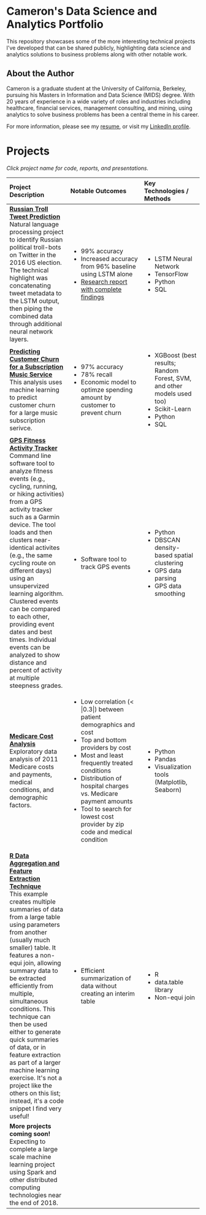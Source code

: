 # Cameron's Data Science and Analytics Portfolio
This repository showcases some of the more interesting technical projects I've developed that can be shared publicly, highlighting data science and analytics solutions to business problems along with other notable work.

## About the Author
Cameron is a graduate student at the University of California, Berkeley, pursuing his Masters in Information and Data Science (MIDS) degree. With 20 years of experience in a wide variety of roles and industries including healthcare, financial services, management consulting, and mining, using analytics to solve business problems has been a central theme in his career.

For more information, please see my [resume](https://github.com/camkennedy/Portfolio/blob/master/Cameron_Kennedy_Resume.pdf), or visit my [LinkedIn profile](https://www.linkedin.com/in/cameron-kennedy-profile/).

# Projects

_Click project name for code, reports, and presentations._

| Project Description | Notable Outcomes | Key Technologies / Methods |
|:-|:-|:-|
|[**Russian Troll Tweet Prediction**](https://github.com/camkennedy/Portfolio/tree/master/RussianTweetPrediction)<br>Natural language processing project to identify Russian political troll-bots on Twitter in the 2016 US election. The technical highlight was concatenating tweet metadata to the LSTM output, then piping the combined data through additional neural network layers.|<ul><li>99% accuracy</li><li>Increased accuracy from 96% baseline using LSTM alone</li><li>[Research report with complete findings](https://github.com/camkennedy/Portfolio/blob/master/RussianTweetPrediction/Project%20Final%20Paper.pdf)</li></ul>|<ul><li>LSTM Neural Network</li><li>TensorFlow</li><li>Python</li><li>SQL</li></ul>|
|[**Predicting Customer Churn for a Subscription Music Service**](https://github.com/camkennedy/Portfolio/tree/master/MusicServiceChurn)<br>This analysis uses machine learning to predict customer churn for a large music subscription serivce.|<ul><li>97% accuracy</li><li>78% recall</li><li>Economic model to optimze spending amount by customer to prevent churn</li></ul>|<ul><li>XGBoost (best results; Random Forest, SVM, and other models used too)</li><li>Scikit-Learn</li><li>Python</li><li>SQL</li></ul>|
|[**GPS Fitness Activity Tracker**](https://github.com/camkennedy/Portfolio/tree/master/GPSActivityTracker)<br>Command line software tool to analyze fitness events (e.g., cycling, running, or hiking activities) from a GPS activity tracker such as a Garmin device.  The tool loads and then clusters near-identical activites (e.g., the same cycling route on different days) using an unsupervized learning algorithm.  Clustered events can be compared to each other, providing event dates and best times.  Individual events can be analyzed to show distance and percent of activity at multiple steepness grades.|<ul><li>Software tool to track GPS events</li></ul>|<ul><li>Python</li><li>DBSCAN density-based spatial clustering</li><li>GPS data parsing</li><li>GPS data smoothing</li></ul>|
|[**Medicare Cost Analysis**](https://github.com/camkennedy/Portfolio/tree/master/MedicareAnalysis)<br>Exploratory data analysis of 2011 Medicare costs and payments, medical conditions, and demographic factors.|<ul><li>Low correlation (< \|0.3\|) between patient demographics and cost</li><li>Top and bottom providers by cost</li><li>Most and least frequently treated conditions</li><li>Distribution of hospital charges vs. Medicare payment amounts</li><li>Tool to search for lowest cost provider by zip code and medical condition</li></ul>|<ul><li>Python</li><li>Pandas</li><li>Visualization tools (Matplotlib, Seaborn)</li></ul>|
|[**R Data Aggregation and Feature Extraction Technique**](https://github.com/camkennedy/Portfolio/tree/master/R_FeatureExtraction)<br>This example creates multiple summaries of data from a large table using parameters from another (usually much smaller) table. It features a non-equi join, allowing summary data to be extracted efficiently from multiple, simultaneous conditions. This technique can then be used either to generate quick summaries of data, or in feature extraction as part of a larger machine learning exercise. It's not a project like the others on this list; instead, it's a code snippet I find very useful!|<ul><li>Efficient summarization of data without creating an interim table</li></ul>|<ul><li>R</li><li>data.table library</li><li>Non-equi join</li></ul>|
|**More projects coming soon!**<br>Expecting to complete a large scale machine learning project using Spark and other distributed computing technologies near the end of 2018.<img width=1/>|<img width=4000/>|<img width=1500/>|
